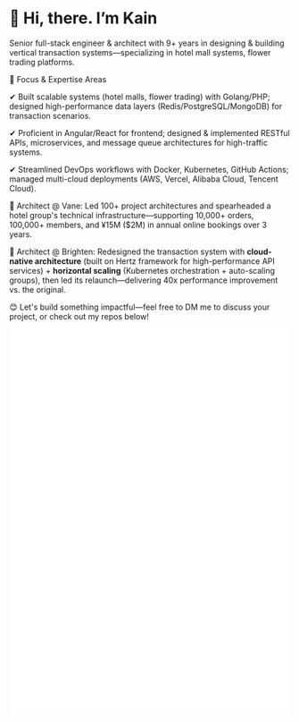 # 👋 Hi, there. I’m Kain

Senior full-stack engineer & architect with 9+ years in designing & building vertical transaction systems—specializing in hotel mall systems, flower trading platforms.

🧮 Focus & Expertise Areas

✔ Built scalable systems (hotel malls, flower trading) with Golang/PHP; designed high-performance data layers (Redis/PostgreSQL/MongoDB) for transaction scenarios.

✔ Proficient in Angular/React for frontend; designed & implemented RESTful APIs, microservices, and message queue architectures for high-traffic systems.

✔ Streamlined DevOps workflows with Docker, Kubernetes, GitHub Actions; managed multi-cloud deployments (AWS, Vercel, Alibaba Cloud, Tencent Cloud).

🧰 Architect @ Vane: Led 100+ project architectures and spearheaded a hotel group's technical infrastructure—supporting 10,000+ orders, 100,000+ members, and ¥15M ($2M) in annual online bookings over 3 years.

🧰 Architect @ Brighten: Redesigned the transaction system with **cloud-native architecture** (built on Hertz framework for high-performance API services) + **horizontal scaling** (Kubernetes orchestration + auto-scaling groups), then led its relaunch—delivering 40x performance improvement vs. the original.

😊 Let's build something impactful—feel free to DM me to discuss your project, or check out my repos below!

![github-metrics.svg](github-metrics.svg)
